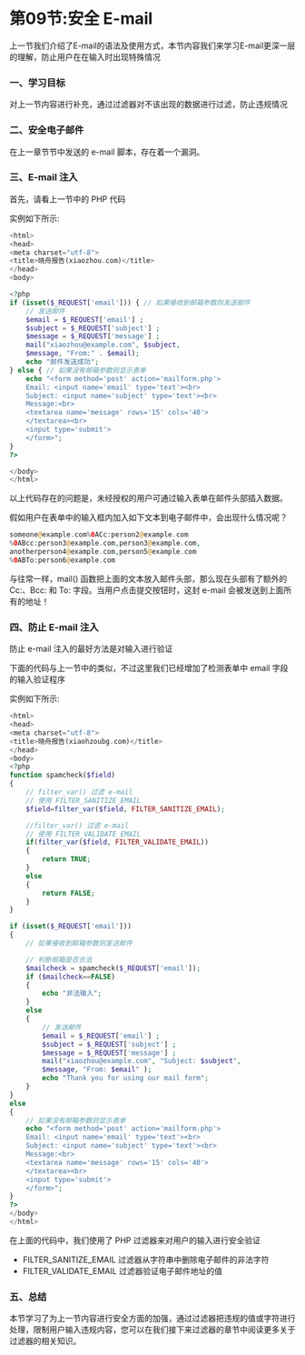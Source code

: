 # 第09节:安全 E-mail
上一节我们介绍了E-mail的语法及使用方式，本节内容我们来学习E-mail更深一层的理解，防止用户在在输入时出现特殊情况

### 一、学习目标
对上一节内容进行补充，通过过滤器对不该出现的数据进行过滤，防止违规情况

### 二、安全电子邮件
在上一章节节中发送的 e-mail 脚本，存在着一个漏洞。

### 三、E-mail 注入
首先，请看上一节中的 PHP 代码

实例如下所示:

``` php
<html>
<head>
<meta charset="utf-8">
<title>晓舟报告(xiaozhou.com)</title>
</head>
<body>

<?php
if (isset($_REQUEST['email'])) { // 如果接收到邮箱参数则发送邮件
    // 发送邮件
    $email = $_REQUEST['email'] ;
    $subject = $_REQUEST['subject'] ;
    $message = $_REQUEST['message'] ;
    mail("xiaozhou@example.com", $subject,
    $message, "From:" . $email);
    echo "邮件发送成功";
} else { // 如果没有邮箱参数则显示表单
    echo "<form method='post' action='mailform.php'>
    Email: <input name='email' type='text'><br>
    Subject: <input name='subject' type='text'><br>
    Message:<br>
    <textarea name='message' rows='15' cols='40'>
    </textarea><br>
    <input type='submit'>
    </form>";
}
?>

</body>
</html>
```

以上代码存在的问题是，未经授权的用户可通过输入表单在邮件头部插入数据。

假如用户在表单中的输入框内加入如下文本到电子邮件中，会出现什么情况呢？

``` php
someone@example.com%0ACc:person2@example.com
%0ABcc:person3@example.com,person3@example.com,
anotherperson4@example.com,person5@example.com
%0ABTo:person6@example.com
```

与往常一样，mail() 函数把上面的文本放入邮件头部，那么现在头部有了额外的 Cc:、Bcc: 和 To: 字段。当用户点击提交按钮时，这封 e-mail 会被发送到上面所有的地址！

### 四、防止 E-mail 注入
防止 e-mail 注入的最好方法是对输入进行验证

下面的代码与上一节中的类似，不过这里我们已经增加了检测表单中 email 字段的输入验证程序

实例如下所示:

``` php
<html>
<head>
<meta charset="utf-8">
<title>晓舟报告(xiaohzoubg.com)</title>
</head>
<body>
<?php
function spamcheck($field)
{
    // filter_var() 过滤 e-mail
    // 使用 FILTER_SANITIZE_EMAIL
    $field=filter_var($field, FILTER_SANITIZE_EMAIL);

    //filter_var() 过滤 e-mail
    // 使用 FILTER_VALIDATE_EMAIL
    if(filter_var($field, FILTER_VALIDATE_EMAIL))
    {
        return TRUE;
    }
    else
    {
        return FALSE;
    }
}

if (isset($_REQUEST['email']))
{
    // 如果接收到邮箱参数则发送邮件

    // 判断邮箱是否合法
    $mailcheck = spamcheck($_REQUEST['email']);
    if ($mailcheck==FALSE)
    {
        echo "非法输入";
    }
    else
    {    
        // 发送邮件
        $email = $_REQUEST['email'] ;
        $subject = $_REQUEST['subject'] ;
        $message = $_REQUEST['message'] ;
        mail("xiaozhou@example.com", "Subject: $subject",
        $message, "From: $email" );
        echo "Thank you for using our mail form";
    }
}
else
{ 
    // 如果没有邮箱参数则显示表单
    echo "<form method='post' action='mailform.php'>
    Email: <input name='email' type='text'><br>
    Subject: <input name='subject' type='text'><br>
    Message:<br>
    <textarea name='message' rows='15' cols='40'>
    </textarea><br>
    <input type='submit'>
    </form>";
}
?>
</body>
</html>
```

在上面的代码中，我们使用了 PHP 过滤器来对用户的输入进行安全验证

* FILTER_SANITIZE_EMAIL 过滤器从字符串中删除电子邮件的非法字符
* FILTER_VALIDATE_EMAIL 过滤器验证电子邮件地址的值

### 五、总结

本节学习了为上一节内容进行安全方面的加强，通过过滤器把违规的值或字符进行处理，限制用户输入违规内容，您可以在我们接下来过滤器的章节中阅读更多关于过滤器的相关知识。